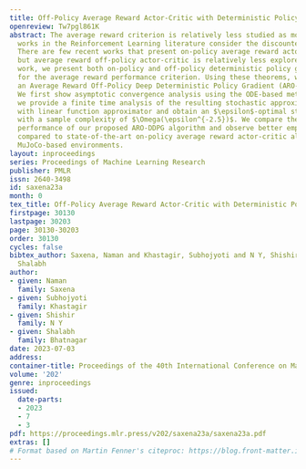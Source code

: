 ```yaml
---
title: Off-Policy Average Reward Actor-Critic with Deterministic Policy Search
openreview: Tw7pgl861K
abstract: The average reward criterion is relatively less studied as most existing
  works in the Reinforcement Learning literature consider the discounted reward criterion.
  There are few recent works that present on-policy average reward actor-critic algorithms,
  but average reward off-policy actor-critic is relatively less explored. In this
  work, we present both on-policy and off-policy deterministic policy gradient theorems
  for the average reward performance criterion. Using these theorems, we also present
  an Average Reward Off-Policy Deep Deterministic Policy Gradient (ARO-DDPG) Algorithm.
  We first show asymptotic convergence analysis using the ODE-based method. Subsequently,
  we provide a finite time analysis of the resulting stochastic approximation scheme
  with linear function approximator and obtain an $\epsilon$-optimal stationary policy
  with a sample complexity of $\Omega(\epsilon^{-2.5})$. We compare the average reward
  performance of our proposed ARO-DDPG algorithm and observe better empirical performance
  compared to state-of-the-art on-policy average reward actor-critic algorithms over
  MuJoCo-based environments.
layout: inproceedings
series: Proceedings of Machine Learning Research
publisher: PMLR
issn: 2640-3498
id: saxena23a
month: 0
tex_title: Off-Policy Average Reward Actor-Critic with Deterministic Policy Search
firstpage: 30130
lastpage: 30203
page: 30130-30203
order: 30130
cycles: false
bibtex_author: Saxena, Naman and Khastagir, Subhojyoti and N Y, Shishir and Bhatnagar,
  Shalabh
author:
- given: Naman
  family: Saxena
- given: Subhojyoti
  family: Khastagir
- given: Shishir
  family: N Y
- given: Shalabh
  family: Bhatnagar
date: 2023-07-03
address: 
container-title: Proceedings of the 40th International Conference on Machine Learning
volume: '202'
genre: inproceedings
issued:
  date-parts:
  - 2023
  - 7
  - 3
pdf: https://proceedings.mlr.press/v202/saxena23a/saxena23a.pdf
extras: []
# Format based on Martin Fenner's citeproc: https://blog.front-matter.io/posts/citeproc-yaml-for-bibliographies/
---
```


